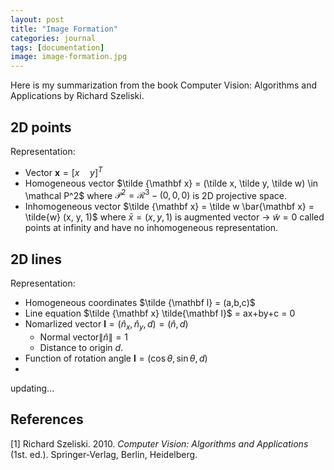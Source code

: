 ```yaml
---
layout: post
title: "Image Formation"
categories: journal
tags: [documentation]
image: image-formation.jpg
---
```

Here is my summarization from the book Computer Vision: Algorithms and Applications by Richard Szeliski.
## 2D points
Representation:
* Vector $\mathbf x=[x\quad y]^T$  
* Homogeneous vector  $\tilde {\mathbf x} = (\tilde x, \tilde y, \tilde w) \in \mathcal P^2$  where $\mathcal P^2 = \mathcal R^3 - (0,0,0)$ is 2D projective space.  
* Inhomogeneous vector $\tilde {\mathbf x} = \tilde w \bar{\mathbf x} = \tilde{w} (x, y, 1)$  where $\bar x = (x,y,1)$ is augmented vector -> $\tilde w = 0$ called points at infinity and have no inhomogeneous representation.  

## 2D lines
Representation:
* Homogeneous coordinates $\tilde {\mathbf l} = (a,b,c)$
* Line equation $\tilde {\mathbf x} \tilde{\mathbf l}$ = ax+by+c = 0
* Nomarlized vector $\mathbf l = (\hat n_x,\hat n_y,d)=(\hat n,d)$
  * Normal vector$\lVert\hat n\rVert=1$
  * Distance to origin $d$.
* Function of rotation angle $\mathbf l=(\cos\theta,\sin\theta,d)$
*
updating...

## References
[1] Richard Szeliski. 2010. <i>Computer Vision: Algorithms and Applications</i> (1st. ed.). Springer-Verlag, Berlin, Heidelberg.



<!--stackedit_data:
eyJoaXN0b3J5IjpbMTE5MzA3MzY5MCwtNjM2NjU5OCw5NTQ2OD
k5MTQsLTY4OTk3Nzk5MiwyNjkwNTIwMjgsMjc1NTA3NTYzLC02
MjQxMjA5NjcsNDE0NTYyNDQ5LDEwMzQ3NzIyOCwtMjEyOTMyOD
ExMSwxNzA1MTg5LC0yMDQzNjMxNTQ3LDEyMjcwNDQ4MDksMTUx
NTcwOTQ0Nyw2OTczNDgwMDMsLTEzMjc3MzQ5OTksLTE2NjA5Mj
c5MzcsLTE5ODEyNzgwMTAsLTUxOTU1OTY2NiwyMDYxMjYyMzUw
XX0=
-->